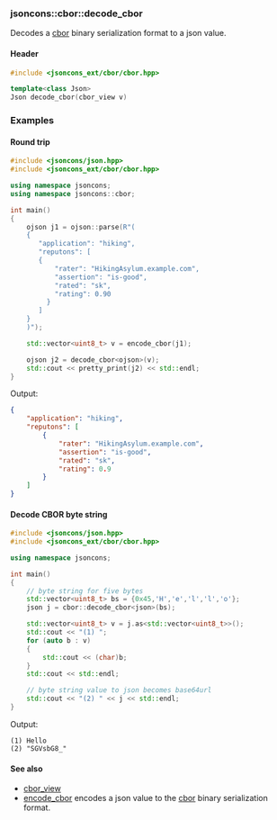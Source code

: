 ### jsoncons::cbor::decode_cbor

Decodes a [cbor](http://cbor.io/) binary serialization format to a json value.

#### Header
```c++
#include <jsoncons_ext/cbor/cbor.hpp>

template<class Json>
Json decode_cbor(cbor_view v)
```

### Examples

#### Round trip

```c++
#include <jsoncons/json.hpp>
#include <jsoncons_ext/cbor/cbor.hpp>

using namespace jsoncons;
using namespace jsoncons::cbor;

int main()
{
    ojson j1 = ojson::parse(R"(
    {
       "application": "hiking",
       "reputons": [
       {
           "rater": "HikingAsylum.example.com",
           "assertion": "is-good",
           "rated": "sk",
           "rating": 0.90
         }
       ]
    }
    )");

    std::vector<uint8_t> v = encode_cbor(j1);

    ojson j2 = decode_cbor<ojson>(v);
    std::cout << pretty_print(j2) << std::endl;
}
```
Output:
```json
{
    "application": "hiking",
    "reputons": [
        {
            "rater": "HikingAsylum.example.com",
            "assertion": "is-good",
            "rated": "sk",
            "rating": 0.9
        }
    ]
}
```

#### Decode CBOR byte string

```c++
#include <jsoncons/json.hpp>
#include <jsoncons_ext/cbor/cbor.hpp>

using namespace jsoncons;

int main()
{
    // byte string for five bytes
    std::vector<uint8_t> bs = {0x45,'H','e','l','l','o'};
    json j = cbor::decode_cbor<json>(bs);

    std::vector<uint8_t> v = j.as<std::vector<uint8_t>>();
    std::cout << "(1) ";
    for (auto b : v)
    {
        std::cout << (char)b;
    }
    std::cout << std::endl;

    // byte string value to json becomes base64url
    std::cout << "(2) " << j << std::endl;
}
```
Output:
```
(1) Hello
(2) "SGVsbG8_"
```

#### See also

- [cbor_view](cbor_view)
- [encode_cbor](encode_cbor.md) encodes a json value to the [cbor](http://cbor.io/) binary serialization format.


